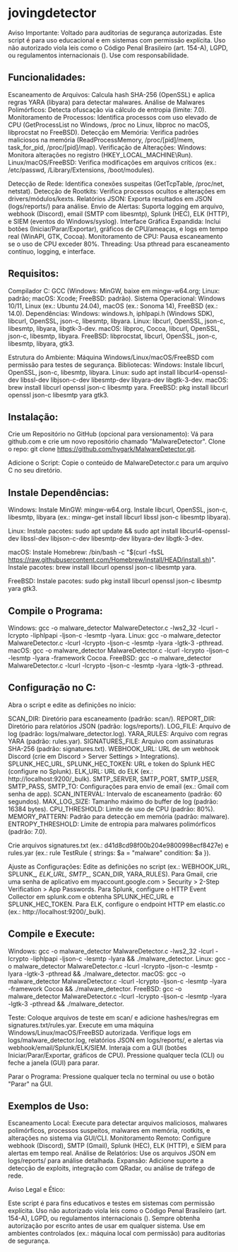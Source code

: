 # jovingdetector


Aviso Importante: 
Voltado para auditorias de segurança autorizadas.
Este script é para uso educacional e em sistemas com permissão explícita. Uso não autorizado viola leis como o Código Penal Brasileiro (art. 154-A), LGPD, ou regulamentos internacionais (). Use com responsabilidade.


## Funcionalidades:

Escaneamento de Arquivos: Calcula hash SHA-256 (OpenSSL) e aplica regras YARA (libyara) para detectar malwares.
Análise de Malwares Polimórficos: Detecta ofuscação via cálculo de entropia (limite: 7.0).
Monitoramento de Processos: Identifica processos com uso elevado de CPU (GetProcessList no Windows, /proc no Linux, libproc no macOS, libprocstat no FreeBSD).
Detecção em Memória: Verifica padrões maliciosos na memória (ReadProcessMemory, /proc/[pid]/mem, task_for_pid, /proc/[pid]/map).
Verificação de Alterações:
Windows: Monitora alterações no registro (HKEY_LOCAL_MACHINE\\Run).
Linux/macOS/FreeBSD: Verifica modificações em arquivos críticos (ex.: /etc/passwd, /Library/Extensions, /boot/modules).


Detecção de Rede: Identifica conexões suspeitas (GetTcpTable, /proc/net, netstat).
Detecção de Rootkits: Verifica processos ocultos e alterações em drivers/módulos/kexts.
Relatórios JSON: Exporta resultados em JSON (logs/reports/) para análise.
Envio de Alertas: Suporta logging em arquivo, webhook (Discord), email (SMTP com libesmtp), Splunk (HEC), ELK (HTTP), e SIEM (eventos do Windows/syslog).
Interface Gráfica Expandida: Inclui botões (Iniciar/Parar/Exportar), gráficos de CPU/ameaças, e logs em tempo real (WinAPI, GTK, Cocoa).
Monitoramento de CPU: Pausa escaneamento se o uso de CPU exceder 80%.
Threading: Usa pthread para escaneamento contínuo, logging, e interface.

## Requisitos:

Compilador C: GCC (Windows: MinGW, baixe em mingw-w64.org; Linux: padrão; macOS: Xcode; FreeBSD: padrão).
Sistema Operacional: Windows 10/11, Linux (ex.: Ubuntu 24.04), macOS (ex.: Sonoma 14), FreeBSD (ex.: 14.0).
Dependências:
Windows: windows.h, iphlpapi.h (Windows SDK), libcurl, OpenSSL, json-c, libesmtp, libyara.
Linux: libcurl, OpenSSL, json-c, libesmtp, libyara, libgtk-3-dev.
macOS: libproc, Cocoa, libcurl, OpenSSL, json-c, libesmtp, libyara.
FreeBSD: libprocstat, libcurl, OpenSSL, json-c, libesmtp, libyara, gtk3.


Estrutura do Ambiente: Máquina Windows/Linux/macOS/FreeBSD com permissão para testes de segurança.
Bibliotecas:
Windows: Instale libcurl, OpenSSL, json-c, libesmtp, libyara.
Linux: sudo apt install libcurl4-openssl-dev libssl-dev libjson-c-dev libesmtp-dev libyara-dev libgtk-3-dev.
macOS: brew install libcurl openssl json-c libesmtp yara.
FreeBSD: pkg install libcurl openssl json-c libesmtp yara gtk3.



## Instalação:

Crie um Repositório no GitHub (opcional para versionamento):
Vá para github.com e crie um novo repositório chamado "MalwareDetector".
Clone o repo: git clone https://github.com/hygark/MalwareDetector.git.


Adicione o Script:
Copie o conteúdo de MalwareDetector.c para um arquivo C no seu diretório.


## Instale Dependências:

Windows:
Instale MinGW: mingw-w64.org.
Instale libcurl, OpenSSL, json-c, libesmtp, libyara (ex.: mingw-get install libcurl libssl json-c libesmtp libyara).


Linux:
Instale pacotes: sudo apt update && sudo apt install libcurl4-openssl-dev libssl-dev libjson-c-dev libesmtp-dev libyara-dev libgtk-3-dev.


macOS:
Instale Homebrew: /bin/bash -c "$(curl -fsSL https://raw.githubusercontent.com/Homebrew/install/HEAD/install.sh)".
Instale pacotes: brew install libcurl openssl json-c libesmtp yara.


FreeBSD:
Instale pacotes: sudo pkg install libcurl openssl json-c libesmtp yara gtk3.




## Compile o Programa:
Windows: gcc -o malware_detector MalwareDetector.c -lws2_32 -lcurl -lcrypto -liphlpapi -ljson-c -lesmtp -lyara.
Linux: gcc -o malware_detector MalwareDetector.c -lcurl -lcrypto -ljson-c -lesmtp -lyara -lgtk-3 -pthread.
macOS: gcc -o malware_detector MalwareDetector.c -lcurl -lcrypto -ljson-c -lesmtp -lyara -framework Cocoa.
FreeBSD: gcc -o malware_detector MalwareDetector.c -lcurl -lcrypto -ljson-c -lesmtp -lyara -lgtk-3 -pthread.



## Configuração no C:

Abra o script e edite as definições no início:

SCAN_DIR: Diretório para escaneamento (padrão: scan/).
REPORT_DIR: Diretório para relatórios JSON (padrão: logs/reports/).
LOG_FILE: Arquivo de log (padrão: logs/malware_detector.log).
YARA_RULES: Arquivo com regras YARA (padrão: rules.yar).
SIGNATURES_FILE: Arquivo com assinaturas SHA-256 (padrão: signatures.txt).
WEBHOOK_URL: URL de um webhook Discord (crie em Discord > Server Settings > Integrations).
SPLUNK_HEC_URL, SPLUNK_HEC_TOKEN: URL e token do Splunk HEC (configure no Splunk).
ELK_URL: URL do ELK (ex.: http://localhost:9200/_bulk).
SMTP_SERVER, SMTP_PORT, SMTP_USER, SMTP_PASS, SMTP_TO: Configurações para envio de email (ex.: Gmail com senha de app).
SCAN_INTERVAL: Intervalo de escaneamento (padrão: 60 segundos).
MAX_LOG_SIZE: Tamanho máximo do buffer de log (padrão: 16384 bytes).
CPU_THRESHOLD: Limite de uso de CPU (padrão: 80%).
MEMORY_PATTERN: Padrão para detecção em memória (padrão: malware).
ENTROPY_THRESHOLD: Limite de entropia para malwares polimórficos (padrão: 7.0).


Crie arquivos signatures.txt (ex.: d41d8cd98f00b204e9800998ecf8427e) e rules.yar (ex.: rule TestRule { strings: $a = "malware" condition: $a }).

Ajuste as Configurações:
Edite as definições no script (ex.: WEBHOOK_URL, SPLUNK_*, ELK_URL, SMTP_*, SCAN_DIR, YARA_RULES).
Para Gmail, crie uma senha de aplicativo em myaccount.google.com > Security > 2-Step Verification > App Passwords.
Para Splunk, configure o HTTP Event Collector em splunk.com e obtenha SPLUNK_HEC_URL e SPLUNK_HEC_TOKEN.
Para ELK, configure o endpoint HTTP em elastic.co (ex.: http://localhost:9200/_bulk).


## Compile e Execute:
Windows: gcc -o malware_detector MalwareDetector.c -lws2_32 -lcurl -lcrypto -liphlpapi -ljson-c -lesmtp -lyara && ./malware_detector.
Linux: gcc -o malware_detector MalwareDetector.c -lcurl -lcrypto -ljson-c -lesmtp -lyara -lgtk-3 -pthread && ./malware_detector.
macOS: gcc -o malware_detector MalwareDetector.c -lcurl -lcrypto -ljson-c -lesmtp -lyara -framework Cocoa && ./malware_detector.
FreeBSD: gcc -o malware_detector MalwareDetector.c -lcurl -lcrypto -ljson-c -lesmtp -lyara -lgtk-3 -pthread && ./malware_detector.


Teste:
Coloque arquivos de teste em scan/ e adicione hashes/regras em signatures.txt/rules.yar.
Execute em uma máquina Windows/Linux/macOS/FreeBSD autorizada.
Verifique logs em logs/malware_detector.log, relatórios JSON em logs/reports/, e alertas via webhook/email/Splunk/ELK/SIEM.
Interaja com a GUI (botões Iniciar/Parar/Exportar, gráficos de CPU).
Pressione qualquer tecla (CLI) ou feche a janela (GUI) para parar.


Parar o Programa:
Pressione qualquer tecla no terminal ou use o botão "Parar" na GUI.



## Exemplos de Uso:

Escaneamento Local: Execute para detectar arquivos maliciosos, malwares polimórficos, processos suspeitos, malwares em memória, rootkits, e alterações no sistema via GUI/CLI.
Monitoramento Remoto: Configure webhook (Discord), SMTP (Gmail), Splunk (HEC), ELK (HTTP), e SIEM para alertas em tempo real.
Análise de Relatórios: Use os arquivos JSON em logs/reports/ para análise detalhada.
Expansão: Adicione suporte a detecção de exploits, integração com QRadar, ou análise de tráfego de rede.

Aviso Legal e Ético:

Este script é para fins educativos e testes em sistemas com permissão explícita. Uso não autorizado viola leis como o Código Penal Brasileiro (art. 154-A), LGPD, ou regulamentos internacionais ().
Sempre obtenha autorização por escrito antes de usar em qualquer sistema.
Use em ambientes controlados (ex.: máquina local com permissão) para auditorias de segurança.

